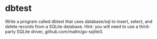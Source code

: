 # dbtest

Write a program called dbtest that uses database/sql to insert, select, and
delete records from a SQLite database. Hint: you will need to use a third-party
SQLite driver, github.com/mattn/go-sqlite3.

